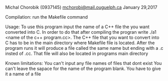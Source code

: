 Michal Chorobik (0937145)
mchorobi@mail.ouguelph.ca 
January 29,2017

Compilation:
run the Makefile command

Usage:
To use this program input the name of a C++ file the you want converted into C. In order to do that after compiling 
the progran write ./a1 <name of the c++ program.cc>. The C++ file that you want to convert into C has 
to be in the main directory where Makefile file is located. After the program runs it will produce a file called the same name 
but ending with a .c insted of .cc. That file will also be located in programs main directory

Known limitations:
You can't input any file names of files that dont exist
You can't leave the sapace for the name of the program blank. You have to give it a name of a file
